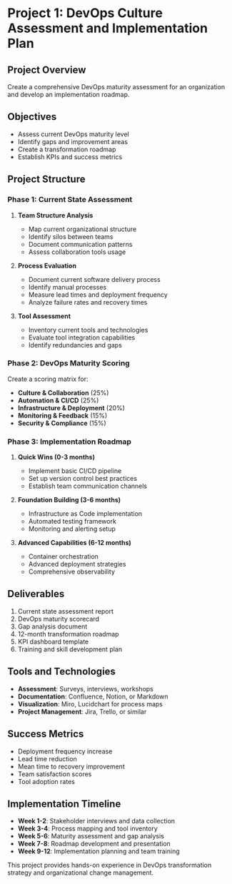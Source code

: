 # Project 1: DevOps Culture Assessment and Implementation Plan

## Project Overview
Create a comprehensive DevOps maturity assessment for an organization and develop an implementation roadmap.

## Objectives
- Assess current DevOps maturity level
- Identify gaps and improvement areas
- Create a transformation roadmap
- Establish KPIs and success metrics

## Project Structure

### Phase 1: Current State Assessment
1. **Team Structure Analysis**
   - Map current organizational structure
   - Identify silos between teams
   - Document communication patterns
   - Assess collaboration tools usage

2. **Process Evaluation**
   - Document current software delivery process
   - Identify manual processes
   - Measure lead times and deployment frequency
   - Analyze failure rates and recovery times

3. **Tool Assessment**
   - Inventory current tools and technologies
   - Evaluate tool integration capabilities
   - Identify redundancies and gaps

### Phase 2: DevOps Maturity Scoring
Create a scoring matrix for:
- **Culture & Collaboration** (25%)
- **Automation & CI/CD** (25%)
- **Infrastructure & Deployment** (20%)
- **Monitoring & Feedback** (15%)
- **Security & Compliance** (15%)

### Phase 3: Implementation Roadmap
1. **Quick Wins (0-3 months)**
   - Implement basic CI/CD pipeline
   - Set up version control best practices
   - Establish team communication channels

2. **Foundation Building (3-6 months)**
   - Infrastructure as Code implementation
   - Automated testing framework
   - Monitoring and alerting setup

3. **Advanced Capabilities (6-12 months)**
   - Container orchestration
   - Advanced deployment strategies
   - Comprehensive observability

## Deliverables
1. Current state assessment report
2. DevOps maturity scorecard
3. Gap analysis document
4. 12-month transformation roadmap
5. KPI dashboard template
6. Training and skill development plan

## Tools and Technologies
- **Assessment**: Surveys, interviews, workshops
- **Documentation**: Confluence, Notion, or Markdown
- **Visualization**: Miro, Lucidchart for process maps
- **Project Management**: Jira, Trello, or similar

## Success Metrics
- Deployment frequency increase
- Lead time reduction
- Mean time to recovery improvement
- Team satisfaction scores
- Tool adoption rates

## Implementation Timeline
- **Week 1-2**: Stakeholder interviews and data collection
- **Week 3-4**: Process mapping and tool inventory
- **Week 5-6**: Maturity assessment and gap analysis
- **Week 7-8**: Roadmap development and presentation
- **Week 9-12**: Implementation planning and team training

This project provides hands-on experience in DevOps transformation strategy and organizational change management.
